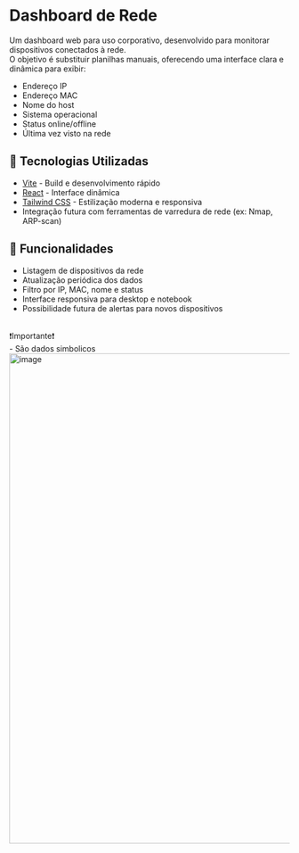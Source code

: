 # Dashboard de Rede

Um dashboard web para uso corporativo, desenvolvido para monitorar dispositivos conectados à rede.  
O objetivo é substituir planilhas manuais, oferecendo uma interface clara e dinâmica para exibir:

- Endereço IP
- Endereço MAC
- Nome do host
- Sistema operacional
- Status online/offline
- Última vez visto na rede

## 🚀 Tecnologias Utilizadas
- [Vite](https://vitejs.dev/) - Build e desenvolvimento rápido
- [React](https://react.dev/) - Interface dinâmica
- [Tailwind CSS](https://tailwindcss.com/) - Estilização moderna e responsiva
- Integração futura com ferramentas de varredura de rede (ex: Nmap, ARP-scan)

## 📌 Funcionalidades
- Listagem de dispositivos da rede
- Atualização periódica dos dados
- Filtro por IP, MAC, nome e status
- Interface responsiva para desktop e notebook
- Possibilidade futura de alertas para novos dispositivos
  
<br>
❗Importante❗<br>
  - São dados simbolicos 

<img width="1874" height="879" alt="image" src="https://github.com/user-attachments/assets/e8e209b9-0f67-43f9-aca6-d2d975a779a5" />
